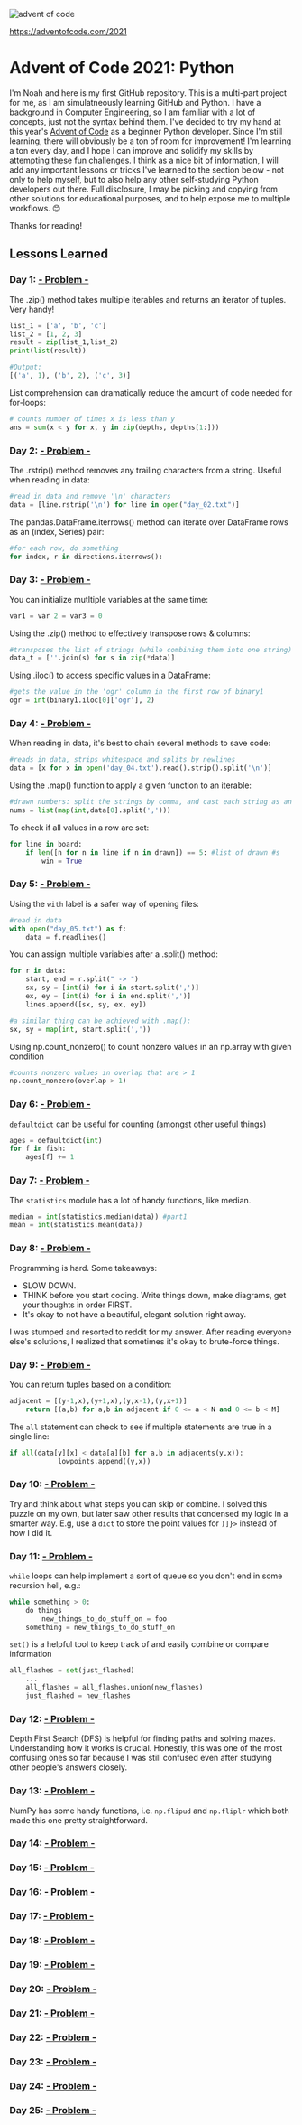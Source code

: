 ![advent of code](https://user-images.githubusercontent.com/23434317/144762233-2dda88fc-f026-4b04-8dff-b4c45f11bc06.jpg)

https://adventofcode.com/2021

# Advent of Code 2021: Python

I'm Noah and here is my first GitHub repository. This is a multi-part project for me, as I am simulatneously learning GitHub and Python. I have a background in Computer Engineering, so I am familiar with a lot of concepts, just not the syntax behind them. I've decided to try my hand at this year's [Advent of Code](https://adventofcode.com/) as a beginner Python developer. Since I'm still learning, there will obviously be a ton of room for improvement! I'm learning a ton every day, and I hope I can improve and solidify my skills by attempting these fun challenges. I think as a nice bit of information, I will add any important lessons or tricks I've learned to the section below - not only to help myself, but to also help any other self-studying Python developers out there. Full disclosure, I may be picking and copying from other solutions for educational purposes, and to help expose me to multiple workflows. 😊

Thanks for reading!

## Lessons Learned
### Day 1: [- Problem -](https://adventofcode.com/2021/day/1)
The .zip() method takes multiple iterables and returns an iterator of tuples. Very handy!
```python
list_1 = ['a', 'b', 'c']
list_2 = [1, 2, 3]
result = zip(list_1,list_2)
print(list(result))

#Output:
[('a', 1), ('b', 2), ('c', 3)]
```
List comprehension can dramatically reduce the amount of code needed for for-loops:
```python
# counts number of times x is less than y
ans = sum(x < y for x, y in zip(depths, depths[1:]))
```

### Day 2: [- Problem -](https://adventofcode.com/2021/day/2)
The .rstrip() method removes any trailing characters from a string. Useful when reading in data:
```python
#read in data and remove '\n' characters
data = [line.rstrip('\n') for line in open("day_02.txt")]
```

The pandas.DataFrame.iterrows() method can iterate over DataFrame rows as an (index, Series) pair:
```python
#for each row, do something 
for index, r in directions.iterrows():
```

### Day 3: [- Problem -](https://adventofcode.com/2021/day/3)
You can initialize mutltiple variables at the same time:
```python
var1 = var 2 = var3 = 0
```
Using the .zip() method to effectively transpose rows & columns:
```python
#transposes the list of strings (while combining them into one string)
data_t = [''.join(s) for s in zip(*data)]
```

Using .iloc() to access specific values in a DataFrame:
```python
#gets the value in the 'ogr' column in the first row of binary1
ogr = int(binary1.iloc[0]['ogr'], 2)
```

### Day 4: [- Problem -](https://adventofcode.com/2021/day/4)
When reading in data, it's best to chain several methods to save code:
```python
#reads in data, strips whitespace and splits by newlines
data = [x for x in open('day_04.txt').read().strip().split('\n')]
```
Using the .map() function to apply a given function to an iterable:
```python
#drawn numbers: split the strings by comma, and cast each string as an int. Creates a list of ints.
nums = list(map(int,data[0].split(',')))
```

To check if all values in a row are set:
```python
for line in board:
    if len([n for n in line if n in drawn]) == 5: #list of drawn #s
        win = True
```

### Day 5: [- Problem -](https://adventofcode.com/2021/day/5)
Using the `with` label is a safer way of opening files:
```python
#read in data
with open("day_05.txt") as f:
    data = f.readlines()
```

You can assign multiple variables after a .split() method:
```python
for r in data:
    start, end = r.split(" -> ")
    sx, sy = [int(i) for i in start.split(',')]
    ex, ey = [int(i) for i in end.split(',')]
    lines.append([sx, sy, ex, ey])

#a similar thing can be achieved with .map():
sx, sy = map(int, start.split(','))
```

Using np.count_nonzero() to count nonzero values in an np.array with given condition
```python
#counts nonzero values in overlap that are > 1
np.count_nonzero(overlap > 1)
```

### Day 6: [- Problem -](https://adventofcode.com/2021/day/6)
`defaultdict` can be useful for counting (amongst other useful things)
```python
ages = defaultdict(int)
for f in fish:
    ages[f] += 1
```

### Day 7: [- Problem -](https://adventofcode.com/2021/day/7)
The `statistics` module has a lot of handy functions, like median.
```python
median = int(statistics.median(data)) #part1
mean = int(statistics.mean(data))
```

### Day 8: [- Problem -](https://adventofcode.com/2021/day/8)
Programming is hard. Some takeaways:
* SLOW DOWN.
* THINK before you start coding. Write things down, make diagrams, get your thoughts in order FIRST.
* It's okay to not have a beautiful, elegant solution right away.
    
I was stumped and resorted to reddit for my answer. After reading everyone else's solutions, I realized that sometimes it's okay to brute-force things.

### Day 9: [- Problem -](https://adventofcode.com/2021/day/9)
You can return tuples based on a condition:
```python
adjacent = [(y-1,x),(y+1,x),(y,x-1),(y,x+1)]
    return [(a,b) for a,b in adjacent if 0 <= a < N and 0 <= b < M]
```

The `all` statement can check to see if multiple statements are true in a single line:
```python
if all(data[y][x] < data[a][b] for a,b in adjacents(y,x)):
            lowpoints.append((y,x))
```
            
### Day 10: [- Problem -](https://adventofcode.com/2021/day/10)
Try and think about what steps you can skip or combine.
I solved this puzzle on my own, but later saw other results that condensed my logic in a smarter way.
E.g, use a `dict` to store the point values for `)]}>` instead of how I did it.

### Day 11: [- Problem -](https://adventofcode.com/2021/day/11)
`while` loops can help implement a sort of queue so you don't end in some recursion hell, e.g.:
```python
while something > 0:
    do things
        new_things_to_do_stuff_on = foo
    something = new_things_to_do_stuff_on
```

`set()` is a helpful tool to keep track of and easily combine or compare information
```python
all_flashes = set(just_flashed)
    ...
    all_flashes = all_flashes.union(new_flashes)
    just_flashed = new_flashes
```

### Day 12: [- Problem -](https://adventofcode.com/2021/day/12)
Depth First Search (DFS) is helpful for finding paths and solving mazes. Understanding how it works is crucial.
Honestly, this was one of the most confusing ones so far because I was still confused even after studying other people's answers closely.

### Day 13: [- Problem -](https://adventofcode.com/2021/day/13)
NumPy has some handy functions, i.e. `np.flipud` and `np.fliplr` which both made this one pretty straightforward.

### Day 14: [- Problem -](https://adventofcode.com/2021/day/14)

### Day 15: [- Problem -](https://adventofcode.com/2021/day/15)

### Day 16: [- Problem -](https://adventofcode.com/2021/day/16)

### Day 17: [- Problem -](https://adventofcode.com/2021/day/17)

### Day 18: [- Problem -](https://adventofcode.com/2021/day/18)

### Day 19: [- Problem -](https://adventofcode.com/2021/day/19)

### Day 20: [- Problem -](https://adventofcode.com/2021/day/20)

### Day 21: [- Problem -](https://adventofcode.com/2021/day/21)

### Day 22: [- Problem -](https://adventofcode.com/2021/day/22)

### Day 23: [- Problem -](https://adventofcode.com/2021/day/23)

### Day 24: [- Problem -](https://adventofcode.com/2021/day/24)

### Day 25: [- Problem -](https://adventofcode.com/2021/day/25)
